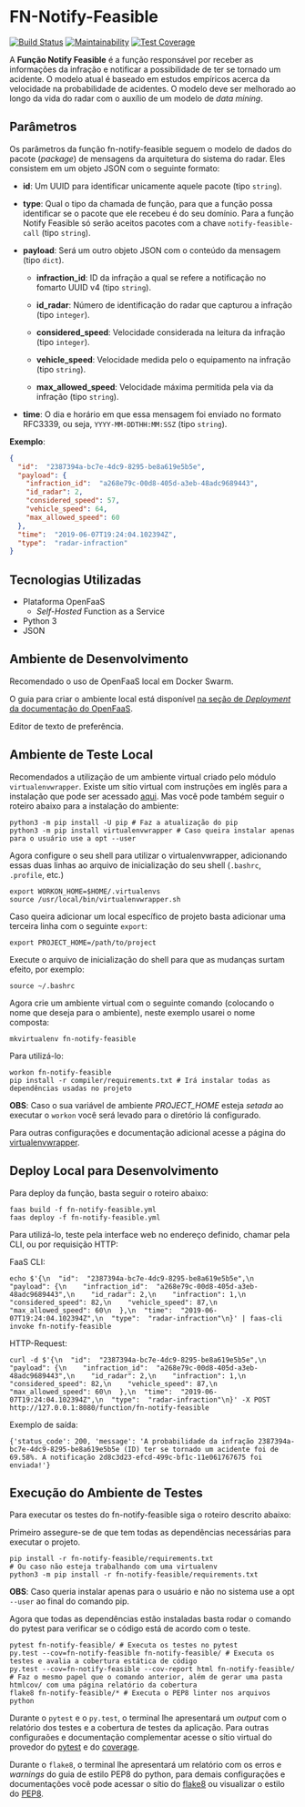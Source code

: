 # FN-Notify-Feasible

[![Build Status](https://travis-ci.org/radar-pi/fn-notify-feasible.svg?branch=develop)](https://travis-ci.org/radar-pi/fn-notify-feasible)
[![Maintainability](https://api.codeclimate.com/v1/badges/f6660230a65774c69610/maintainability)](https://codeclimate.com/github/radar-pi/fn-notify-feasible/maintainability)
[![Test Coverage](https://api.codeclimate.com/v1/badges/f6660230a65774c69610/test_coverage)](https://codeclimate.com/github/radar-pi/fn-notify-feasible/test_coverage)

A **Função Notify Feasible** é a função responsável por receber as informações da infração e notificar a possibilidade de ter se tornado um acidente. O modelo atual é baseado em estudos empíricos acerca da velocidade na probabilidade de acidentes. O modelo deve ser melhorado ao longo da vida do radar com o auxílio de um modelo de _data mining_.

## Parâmetros

Os parâmetros da função fn-notify-feasible seguem o modelo de dados do pacote (_package_) de mensagens da arquitetura do sistema do radar. Eles consistem em um objeto JSON com o seguinte formato:

- **id**: Um UUID para identificar unicamente aquele pacote (tipo `string`).

- **type**: Qual o tipo da chamada de função, para que a função possa identificar se o pacote que ele recebeu é do seu domínio. Para a função Notify Feasible só serão aceitos pacotes com a chave `notify-feasible-call` (tipo `string`).

- **payload**: Será um outro objeto JSON com o conteúdo da mensagem (tipo `dict`).

    - **infraction_id**: ID da infração a qual se refere a notificação no fomarto UUID v4 (tipo `string`).

    - **id_radar**: Número de identificação do radar que capturou a infração (tipo `integer`).

    - **considered_speed**: Velocidade considerada na leitura da infração (tipo `integer`).

    - **vehicle_speed**: Velocidade medida pelo o equipamento na infração (tipo `string`).

    - **max_allowed_speed**: Velocidade máxima permitida pela via da infração (tipo `string`).

- **time**: O dia e horário em que essa mensagem foi enviado no formato RFC3339, ou seja, `YYYY-MM-DDTHH:MM:SSZ` (tipo `string`).

__Exemplo__:

```json
{
  "id":  "2387394a-bc7e-4dc9-8295-be8a619e5b5e",
  "payload": {
    "infraction_id":  "a268e79c-00d8-405d-a3eb-48adc9689443",
    "id_radar": 2,
    "considered_speed": 57,
    "vehicle_speed": 64,
    "max_allowed_speed": 60
  },
  "time":  "2019-06-07T19:24:04.102394Z",
  "type":  "radar-infraction"
}
```

## Tecnologias Utilizadas

- Plataforma OpenFaaS
    - _Self-Hosted_ Function as a Service
- Python 3
- JSON

## Ambiente de Desenvolvimento

Recomendado o uso de OpenFaaS local em Docker Swarm.

O guia para criar o ambiente local está disponível [na seção de _Deployment_ da documentação do OpenFaaS](http://docs.openfaas.com/deployment/docker-swarm/).

Editor de texto de preferência.

## Ambiente de Teste Local

Recomendados a utilização de um ambiente virtual criado pelo módulo `virtualenvwrapper`.
Existe um sítio virtual com instruções em inglês para a instalação que pode ser acessado [aqui](https://virtualenvwrapper.readthedocs.io/en/latest/install.html). Mas você pode também seguir o roteiro abaixo para a instalação do ambiente:

```shell
python3 -m pip install -U pip # Faz a atualização do pip
python3 -m pip install virtualenvwrapper # Caso queira instalar apenas para o usuário use a opt --user
```

Agora configure o seu shell para utilizar o virtualenvwrapper, adicionando essas duas linhas ao arquivo de inicialização do seu shell (`.bashrc`, `.profile`, etc.)

```shell
export WORKON_HOME=$HOME/.virtualenvs
source /usr/local/bin/virtualenvwrapper.sh
```

Caso queira adicionar um local específico de projeto basta adicionar uma terceira linha com o seguinte `export`:

```shell
export PROJECT_HOME=/path/to/project
```

Execute o arquivo de inicialização do shell para que as mudanças surtam efeito, por exemplo:

```shell
source ~/.bashrc
```

Agora crie um ambiente virtual com o seguinte comando (colocando o nome que deseja para o ambiente), neste exemplo usarei o nome composta:

```shell
mkvirtualenv fn-notify-feasible
```

Para utilizá-lo:

```shell
workon fn-notify-feasible
pip install -r compiler/requirements.txt # Irá instalar todas as dependências usadas no projeto
```

**OBS**: Caso o sua variável de ambiente *PROJECT_HOME* esteja _setada_ ao executar o `workon` você será levado para o diretório lá configurado.

Para outras configurações e documentação adicional acesse a página do [virtualenvwrapper](https://virtualenvwrapper.readthedocs.io/en/latest/).

## Deploy Local para Desenvolvimento

Para deploy da função, basta seguir o roteiro abaixo:

```shell
faas build -f fn-notify-feasible.yml
faas deploy -f fn-notify-feasible.yml
```

Para utilizá-lo, teste pela interface web no endereço definido, chamar pela CLI, ou por requisição HTTP:

FaaS CLI:

```shell
echo $'{\n  "id":  "2387394a-bc7e-4dc9-8295-be8a619e5b5e",\n  "payload": {\n    "infraction_id":  "a268e79c-00d8-405d-a3eb-48adc9689443",\n    "id_radar": 2,\n    "infraction": 1,\n    "considered_speed": 82,\n    "vehicle_speed": 87,\n    "max_allowed_speed": 60\n  },\n  "time":  "2019-06-07T19:24:04.102394Z",\n  "type":  "radar-infraction"\n}' | faas-cli invoke fn-notify-feasible
```

HTTP-Request:

```shell
curl -d $'{\n  "id":  "2387394a-bc7e-4dc9-8295-be8a619e5b5e",\n  "payload": {\n    "infraction_id":  "a268e79c-00d8-405d-a3eb-48adc9689443",\n    "id_radar": 2,\n    "infraction": 1,\n    "considered_speed": 82,\n    "vehicle_speed": 87,\n    "max_allowed_speed": 60\n  },\n  "time":  "2019-06-07T19:24:04.102394Z",\n  "type":  "radar-infraction"\n}' -X POST http://127.0.0.1:8080/function/fn-notify-feasible
```

Exemplo de saída:

```shell
{'status_code': 200, 'message': 'A probabilidade da infração 2387394a-bc7e-4dc9-8295-be8a619e5b5e (ID) ter se tornado um acidente foi de 69.58%. A notificação 2d8c3d23-efcd-499c-bf1c-11e061767675 foi enviada!'}
```

## Execução do Ambiente de Testes

Para executar os testes do fn-notify-feasible siga o roteiro descrito abaixo:

Primeiro assegure-se de que tem todas as dependências necessárias para executar o projeto.

```shell
pip install -r fn-notify-feasible/requirements.txt
# Ou caso não esteja trabalhando com uma virtualenv
python3 -m pip install -r fn-notify-feasible/requirements.txt
```

**OBS**: Caso queria instalar apenas para o usuário e não no sistema use a opt `--user` ao final do comando pip.

Agora que todas as dependências estão instaladas basta rodar o comando do pytest para verificar se o código está de acordo com o teste.

```shell
pytest fn-notify-feasible/ # Executa os testes no pytest
py.test --cov=fn-notify-feasible fn-notify-feasible/ # Executa os testes e avalia a cobertura estática de código
py.test --cov=fn-notify-feasible --cov-report html fn-notify-feasible/ # Faz o mesmo papel que o comando anterior, além de gerar uma pasta htmlcov/ com uma página relatório da cobertura
flake8 fn-notify-feasible/* # Executa o PEP8 linter nos arquivos python
```

Durante o `pytest` e o `py.test`, o terminal lhe apresentará um _output_ com o relatório dos testes e a cobertura de testes da aplicação. Para outras configuraões e documentação complementar acesse o sítio virtual do provedor do [pytest](https://docs.pytest.org/en/latest/) e do [coverage](https://pytest-cov.readthedocs.io/en/latest/).

Durante o `flake8`, o terminal lhe apresentará um relatório com os erros e _warnings_ do guia de estilo PEP8 do python, para demais configurações e documentações você pode acessar o sítio do [flake8](http://flake8.pycqa.org/en/latest/index.html) ou visualizar o estilo do [PEP8](https://www.python.org/dev/peps/pep-0008/).
